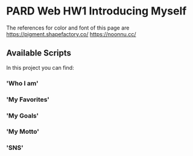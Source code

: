 # PARD Web HW1 Introducing Myself
The references for color and font of this page are
https://pigment.shapefactory.co/
https://noonnu.cc/

## Available Scripts
In this project you can find:
### 'Who I am'

### 'My Favorites'

### 'My Goals'

### 'My Motto'

### 'SNS'
